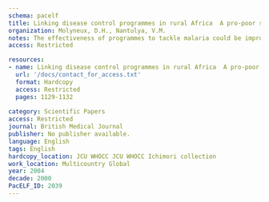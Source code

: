```yaml
---
schema: pacelf
title: Linking disease control programmes in rural Africa  A pro-poor strategy to reach Abuja targets and millennium development goals
organization: Molyneux, D.H., Nantulya, V.M.
notes: The effectiveness of programmes to tackle malaria could be improved by linking them to initiatives to prevent other diseases.
access: Restricted

resources:
- name: Linking disease control programmes in rural Africa  A pro-poor strategy to reach Abuja targets and millennium development goals
  url: '/docs/contact_for_access.txt'
  format: Hardcopy
  access: Restricted
  pages: 1129-1132
 
category: Scientific Papers
access: Restricted
journal: British Medical Journal
publisher: No publisher available. 
language: English 
tags: English 
hardcopy_location: JCU WHOCC JCU WHOCC Ichimori collection
work_location: Multicountry Global
year: 2004
decade: 2000
PacELF_ID: 2039
---
```

